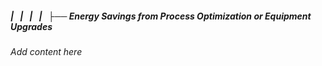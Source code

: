 ##### |   |   |   |   ├── Energy Savings from Process Optimization or Equipment Upgrades

*Add content here*